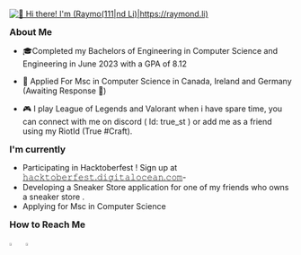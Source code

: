 [<img src="Animation4.gif" alt="👋 Hi there! I'm (Raymo(111|nd Li)|https://raymond.li)" title="👋 Hi there! I'm (Raymo(111|nd Li)|https://raymond.li)"/>](https://raymond.li/)

<span style="font-size:16px; font-weight:bold">About Me</span>
<p>

- 🎓Completed my Bachelors of Engineering in Computer Science and Engineering in June 2023 with a GPA of 8.12

- 📃 Applied For Msc in Computer Science in Canada, Ireland and Germany (Awaiting Response 🤞)

- 🎮 I play League of Legends and Valorant when i have spare time, you can connect with me on discord  ( Id: true_st ) or add me as a friend using my RiotId (True #Craft).
</p>


<span style="font-size:16px;font-weight:bold;">I'm currently</span>

- Participating in Hacktoberfest ! Sign up at <a href="https://hacktoberfest.digitalocean.com/">𝚑𝚊𝚌𝚔𝚝𝚘𝚋𝚎𝚛𝚏𝚎𝚜𝚝.𝚍𝚒𝚐𝚒𝚝𝚊𝚕𝚘𝚌𝚎𝚊𝚗.𝚌𝚘𝚖</a>- 
- Developing a Sneaker Store application for one of my friends who owns a sneaker store .
- Applying for Msc in Computer Science



<span style="font-size:16px;font-weight:bold;">How to Reach Me</span>


[<img src="https://img.icons8.com/color/48/000000/linkedin.png" width="3.5%"/>](https://www.linkedin.com/in/firaasahmed/)  &nbsp; <a href="mailto:firaas.cs@gmail.com"> <img src="https://img.icons8.com/fluent/48/000000/gmail.png" width="3.5%"/></a>&nbsp; &nbsp;




